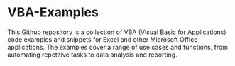 # VBA-Examples
This Github repository is a collection of VBA (Visual Basic for Applications) code examples and snippets for Excel and other Microsoft Office applications. The examples cover a range of use cases and functions, from automating repetitive tasks to data analysis and reporting.
